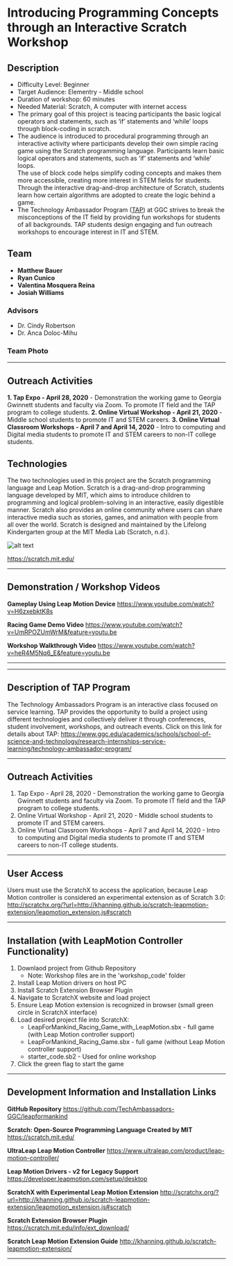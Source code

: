 # Introducing Programming Concepts through an Interactive Scratch Workshop
## Description
* Difficulty Level: Beginner 
* Target Audience: Elementry - Middle school
* Duration of workshop: 60 minutes
* Needed Material: Scratch, A computer with internet access
* The primary goal of this project is teacing participants the basic logical operators and statements, such as ‘if’ statements and ‘while’ loops through block-coding in scratch.
* The audience is introduced to procedural programming through an interactive activity where participants develop their own simple racing game using the Scratch programming language. Participants learn basic logical operators and statements, such as ‘if’ statements and ‘while’ loops. <br> The use of block code helps simplify coding concepts and makes them more accessible, creating more interest in STEM fields for students.  Through the interactive drag-and-drop architecture of Scratch, students learn how certain algorithms are adopted to create the logic behind a game.
* The Technology Ambassador Program ([TAP](https://www.ggc.edu/academics/school-of-science-and-technology/research-internships-service-learning/technology-ambassador-program)) at GGC strives to break the misconceptions of the IT field by providing fun workshops for students of all backgrounds. TAP students design engaging and fun outreach workshops to encourage interest in IT and STEM.

## Team ##
* **Matthew Bauer**
* **Ryan Cunico**
* **Valentina Mosquera Reina**
* **Josiah Williams**
### **Advisors** 
* Dr. Cindy Robertson
* Dr. Anca Doloc-Mihu
### Team Photo
***
## Outreach Activities ##
**1. Tap Expo - April 28, 2020** - Demonstration the working game to Georgia Gwinnett students and faculty via Zoom. To promote IT field and the TAP program to college students.
**2. Online Virtual Workshop - April 21, 2020** - Middle school students to promote IT and STEM careers. 
**3. Online Virtual Classroom Workshops - April 7 and April 14, 2020** - Intro to computing and Digital media students to promote IT and STEM careers to non-IT college students.
## Technologies ##
The two technologies used in this project are the Scratch programming language and Leap Motion. Scratch is a drag-and-drop programming language developed by MIT, which aims to introduce children to programming and logical problem-solving in an interactive, easily digestible manner. Scratch also provides an online community where users can share interactive media such as stories, games, and animation with people from all over the world.  Scratch is designed and maintained by the Lifelong Kindergarten group at the MIT Media Lab (Scratch, n.d.).

![alt text](https://github.com/TechAmbassadors-GGC/leapformankind/blob/master/media/technology/Scratch_02.png "Scratch Logo")

https://scratch.mit.edu/




***
## Demonstration / Workshop Videos ##
**Gameplay Using Leap Motion Device**
https://www.youtube.com/watch?v=H6zxebktK8s

**Racing Game Demo Video**
https://www.youtube.com/watch?v=UmRPOZUmWrM&feature=youtu.be

**Workshop Walkthrough Video**
https://www.youtube.com/watch?v=heR4M5Nq6_E&feature=youtu.be
***

***
## Description of TAP Program ## 
The Technology Ambassadors Program is an interactive class focused on service learning. TAP provides the opportunity to build a project using different technologies and collectively deliver it through conferences, student involvement, workshops, and outreach events.
Click on this link for details about TAP: https://www.ggc.edu/academics/schools/school-of-science-and-technology/research-internships-service-learning/technology-ambassador-program/
***
## Outreach Activities ##
1. Tap Expo - April 28, 2020 - Demonstration the working game to Georgia Gwinnett students and faculty via Zoom. To promote IT field and the TAP program to college students.
2. Online Virtual Workshop - April 21, 2020 - Middle school students to promote IT and STEM careers. 
3. Online Virtual Classroom Workshops - April 7 and April 14, 2020 - Intro to computing and Digital media students to promote IT and STEM careers to non-IT college students. 
***
## User Access ##
Users must use the ScratchX to access the application, because Leap Motion controller is considered an experimental extension as of Scratch 3.0:
http://scratchx.org/?url=http://khanning.github.io/scratch-leapmotion-extension/leapmotion_extension.js#scratch
***
## Installation (with LeapMotion Controller Functionality) ##
1. Downlaod project from Github Repository
     * Note: Workshop files are in the 'workshop_code' folder
2. Install Leap Motion drivers on host PC
3. Install Scratch Extension Browser Plugin
4. Navigate to ScratchX website and load project
5. Ensure Leap Motion extension is recognized in browser (small green circle in ScratchX interface)
6. Load desired project file into ScratchX: 
    * LeapForMankind_Racing_Game_with_LeapMotion.sbx - full game (with Leap Motion controller support)
    * LeapForMankind_Racing_Game.sbx - full game (without Leap Motion controller support)
    * starter_code.sb2 - Used for online workshop
7. Click the green flag to start the game
***
## Development Information and Installation Links ##
**GitHub Repository**
https://github.com/TechAmbassadors-GGC/leapformankind

**Scratch: Open-Source Programming Language Created by MIT**
https://scratch.mit.edu/

**UltraLeap Leap Motion Controller**
https://www.ultraleap.com/product/leap-motion-controller/

**Leap Motion Drivers - v2 for Legacy Support**
https://developer.leapmotion.com/setup/desktop

**ScratchX with Experimental Leap Motion Extension**
http://scratchx.org/?url=http://khanning.github.io/scratch-leapmotion-extension/leapmotion_extension.js#scratch

**Scratch Extension Browser Plugin**
https://scratch.mit.edu/info/ext_download/

**Scratch Leap Motion Extension Guide**
http://khanning.github.io/scratch-leapmotion-extension/
***
